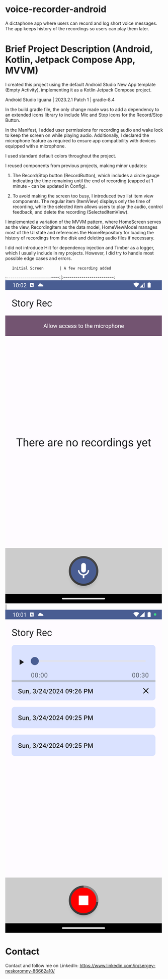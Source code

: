 # voice-recorder-android

A dictaphone app where users can record and log short voice messages. The app keeps history of the
recordings so users can play them later.

# Brief Project Description (Android, Kotlin, Jetpack Compose App, MVVM)

I created this project using the default Android Studio New App template (Empty Activity),
implementing it as a Kotlin Jetpack Compose project.

Android Studio Iguana | 2023.2.1 Patch 1 | gradle-8.4

In the build.gradle file, the only change made was to add a dependency to an extended icons library
to include Mic and Stop icons for the Record/Stop Button.

In the Manifest, I added user permissions for recording audio and wake lock to keep the screen on
while playing audio. Additionally, I declared the microphone feature as required to ensure app
compatibility with devices equipped with a microphone.

I used standard default colors throughout the project.

I reused components from previous projects, making minor updates:

1. The Record/Stop button (RecordButton), which includes a circle gauge indicating the time
   remaining until the end of recording (capped at 1 minute - can be updated in Config).

2. To avoid making the screen too busy, I introduced two list item view components. The regular
   item (ItemView) displays only the time of recording, while the selected item allows users to play
   the audio, control feedback, and delete the recording (SelectedItemView).

I implemented a variation of the MVVM pattern, where HomeScreen serves as the view, RecordingItem as
the data model, HomeViewModel manages most of the UI state and references the HomeRepository for
loading the history of recordings from the disk and deleting audio files if necessary.

I did not introduce Hilt for dependency injection and Timber as a logger, which I usually include in
my projects. However, I did try to handle most possible edge cases and errors.

       Initial Screen       | A few recording added
:--------------------------:|:-------------------------:
 ![Image](Screenshot_1.png) | ![Image](Screenshot_2.png)

Contact
=================================
Contact and follow me on LinkedIn: https://www.linkedin.com/in/sergey-neskoromny-86662a10/